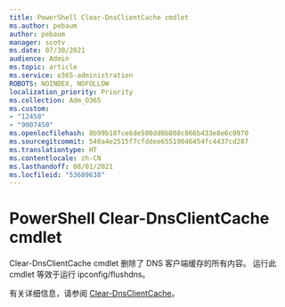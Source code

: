 ```yaml
---
title: PowerShell Clear-DnsClientCache cmdlet
ms.author: pebaum
author: pebaum
manager: scotv
ms.date: 07/30/2021
audience: Admin
ms.topic: article
ms.service: o365-administration
ROBOTS: NOINDEX, NOFOLLOW
localization_priority: Priority
ms.collection: Adm_O365
ms.custom:
- "12458"
- "9007450"
ms.openlocfilehash: 8b99b18fce6de500dd0b808c866b433e8e6c0970
ms.sourcegitcommit: 540a4e2515f7cfddee65519046454fc4437cd287
ms.translationtype: HT
ms.contentlocale: zh-CN
ms.lasthandoff: 08/01/2021
ms.locfileid: "53689638"
---
```

# <a name="powershell-clear-dnsclientcache-cmdlet"></a>PowerShell Clear-DnsClientCache cmdlet

Clear-DnsClientCache cmdlet 删除了 DNS 客户端缓存的所有内容。 运行此 cmdlet 等效于运行 ipconfig/flushdns。

有关详细信息，请参阅 [Clear-DnsClientCache](/powershell/module/dnsclient/clear-dnsclientcache?view=windowsserver2019-ps)。